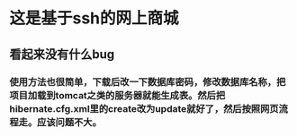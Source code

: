 # 这是基于ssh的网上商城
## 看起来没有什么bug
### 使用方法也很简单，下载后改一下数据库密码，修改数据库名称，把项目加载到tomcat之类的服务器就能生成表。然后把hibernate.cfg.xml里的create改为update就好了，然后按照网页流程走。应该问题不大。
